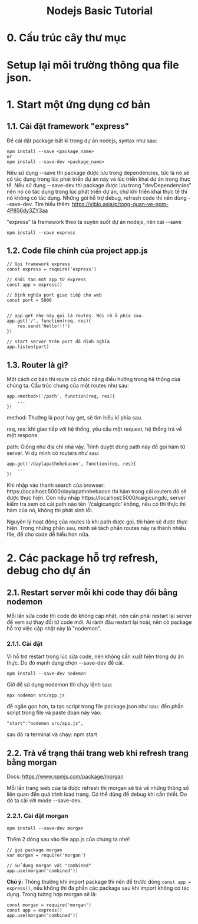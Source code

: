 # <center>Nodejs Basic Tutorial</center>

# 0. Cấu trúc cây thư mục
# Setup lại môi trường thông qua file json.
# 1. Start một ứng dụng cơ bản
## 1.1. Cài đặt framework "express"
Để cài đặt package bất kì trong dự án nodejs, syntax như sau: 

    npm install --save <package_name> 
    or
    npm install --save-dev <package_name> 

Nếu sử dụng --save thì package được lưu trong dependencies, tức là nó sẽ có tác dụng trong lúc phát triển dự án này và lúc triển khai dự án trong thực tế. Nếu sử dụng --save-dev thì package được lưu trong "devDependencies" nên nó có tác dụng trong lúc phát triển dự án, chứ khi triển khai thực tế thì nó không có tác dụng. Những gói hỗ trợ debug, refresh code thì nên dùng --save-dev.
Tìm hiểu thêm: https://viblo.asia/p/tong-quan-ve-npm-4P856dy3ZY3aa

"express" là framework theo ta xuyên suốt dự án nodejs, nên cài --save

    npm install --save express

## 1.2. Code file chính của project app.js

    // Gọi framework express
    const express = require('express')

    // Khởi tạo một app từ express
    const app = express()

    // Định nghĩa port giao tiếp cho web
    const port = 5000


    // app.get như này gọi là routes. Nói rõ ở phía sau.
    app.get('/', function(req, res){
        res.send('Hello!!!')
    })

    // start server trên port đã định nghĩa
    app.listen(port)

## 1.3. Router là gì?

Một cách cơ bản thì route có chức năng điều hướng trong hệ thống của chúng ta. Cấu trúc chung của một routes như sau: 

    app.<method>('/path', function(req, res){
        ...
    })

method: Thường là post hay get, sẽ tìm hiểu kĩ phía sau.

req, res: khi giao tiếp với hệ thống, yêu cầu một request, hệ thống trả về một respone.

path: Giống như địa chỉ nhà vậy. Trình duyệt dùng path này để gọi hàm từ server. Ví dụ mình có routers như sau: 

    app.get('/daylapathnhebacon', function(req, res){
        ...
    })
Khi nhập vào thanh search của browser: https://localhost:5000/daylapathnhebacon thì hàm trong cái routers đó sẽ được thực hiện. Còn nếu nhập https://localhost:5000/caigicungdc, server kiểm tra xem có cái path nào tên '/caigicungdc' không, nếu có thì thực thi hàm của nó, không thì phát sinh lỗi.

Nguyên lý hoạt động của routes là khi path được gọi, thì hàm sẽ được thực hiện. Trong những phần sau, mình sẽ tách phần routes này ra thành nhiều file, để cho code dễ hiểu hơn nữa.

# 2. Các package hỗ trợ refresh, debug cho dự án
## 2.1. Restart server mỗi khi code thay đổi bằng nodemon
Mỗi lần sửa code thì code đó không cập nhật, nên cần phải restart lại server để xem sự thay đổi từ code mới. Ai rảnh đâu restart lại hoài, nên có package hỗ trợ việc cập nhật này là "nodemon".
### 2.1.1. Cài đặt
Vì hỗ trợ restart trong lúc sửa code, nên không cần xuất hiện trong dự án thực. Do đó mạnh dạng chọn --save-dev để cài.

    npm install --save-dev nodemon

Giờ để sử dụng nodemon thì chạy lệnh sau: 

    npx nodemon src/app.js
để ngắn gọn hơn, ta tạo script trong file package.json như sau: đến phần script trong file và paste đoạn này vào: 

    "start":"nodemon src/app.js",
sau đó ra terminal và chạy: npm start
## 2.2. Trả về trạng thái trang web khi refresh trang bằng morgan

Docs: https://www.npmjs.com/package/morgan

Mỗi lần trang web của ta được refresh thì morgan sẽ trả về những thông số liên quan đến quá trình load trang. Có thể dùng để debug khi cần thiết. Do đó ta cài với mode --save-dev.
### 2.2.1. Cài đặt morgan

    npm install --save-dev morgan

Thêm 2 dòng sau vào file app.js của chúng ta nhé!

    // gọi package morgan
    var morgan = require('morgan')
 
    // Sử dụng morgan với "combined"
    app.use(morgan('combined'))


**Chú ý:**
Thông thường khi import package thì nên để trước dòng `const app = express()`, nếu không thì đa phần các package sau khi import không có tác dụng. Trong tường hợp morgan sẽ là: 

    const morgan = require('morgan')
    const app = express()
    app.use(morgan('combined'))

